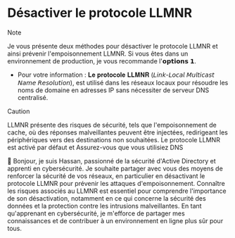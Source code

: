 # Désactiver le protocole LLMNR


> [!Note]
> Je vous présente deux méthodes pour désactiver le protocole LLMNR et ainsi prévenir l'empoisonnement LLMNR. Si vous êtes dans un environnement de production, je vous recommande l'𝗼𝗽𝘁𝗶𝗼𝗻𝘀 𝟭.

* Pour votre information : 𝐋𝐞 𝐩𝐫𝐨𝐭𝐨𝐜𝐨𝐥𝐞 𝐋𝐋𝐌𝐍𝐑 (𝘓𝘪𝘯𝘬-𝘓𝘰𝘤𝘢𝘭 𝘔𝘶𝘭𝘵𝘪𝘤𝘢𝘴𝘵 𝘕𝘢𝘮𝘦 𝘙𝘦𝘴𝘰𝘭𝘶𝘵𝘪𝘰𝘯), est utilisé dans les réseaux locaux pour résoudre les noms de domaine en adresses IP sans nécessiter de serveur DNS centralisé.


> [!Caution]
>  LLMNR présente des risques de sécurité, tels que l'empoisonnement de cache, où des réponses malveillantes peuvent être injectées, redirigeant les périphériques vers des destinations non souhaitées. Le protocole LLMNR est activé par défaut et Assurez-vous que vous utilisiez DNS



👋 Bonjour, je suis Hassan, passionné de la sécurité d'Active Directory et apprenti en cybersécurité. Je souhaite partager avec vous des moyens de renforcer la sécurité de vos réseaux, en particulier en désactivant le protocole LLMNR pour prévenir les attaques d'empoisonnement. Connaître les risques associés au LLMNR est essentiel pour comprendre l'importance de son désactivation, notamment en ce qui concerne la sécurité des données et la protection contre les intrusions malveillantes. En tant qu'apprenant en cybersécurité, je m'efforce de partager mes connaissances et de contribuer à un environnement en ligne plus sûr pour tous.


